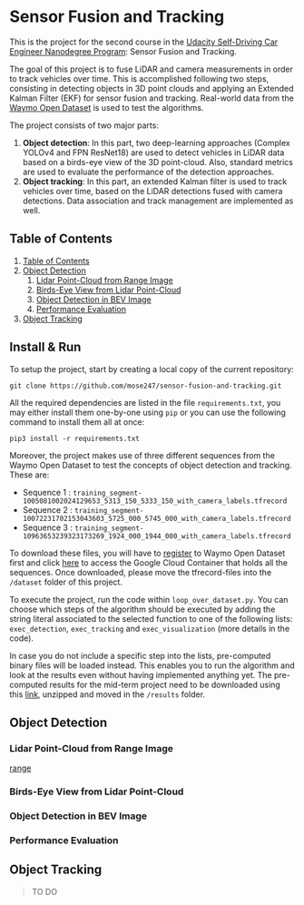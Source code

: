 # Sensor Fusion and Tracking
This is the project for the second course in the  [Udacity Self-Driving Car Engineer Nanodegree Program](https://www.udacity.com/course/c-plus-plus-nanodegree--nd213): Sensor Fusion and Tracking. 

The goal of this project is to fuse LiDAR and camera measurements in order to track vehicles over time. This is accomplished following two steps, consisting in detecting objects in 3D point clouds and applying an Extended Kalman Filter (EKF) for sensor fusion and tracking. Real-world data from the [Waymo Open Dataset](https://waymo.com/open/) is used to test the algorithms.

The project consists of two major parts: 
1. **Object detection**: In this part, two deep-learning approaches (Complex YOLOv4 and FPN ResNet18) are used to detect vehicles in LiDAR data based on a birds-eye view of the 3D point-cloud. Also, standard metrics are used to evaluate the performance of the detection approaches. 
2. **Object tracking**: In this part, an extended Kalman filter is used to track vehicles over time, based on the LiDAR detections fused with camera detections. Data association and track management are implemented as well.

## Table of Contents
1. [Table of Contents](https://github.com/mose247/sensor-fusion-and-tracking/tree/main#install--run)
2. [Object Detection](https://github.com/mose247/sensor-fusion-and-tracking/tree/main#object-detection)
   1. [Lidar Point-Cloud from Range Image](https://github.com/mose247/sensor-fusion-and-tracking/tree/main#lidar-point-cloud-from-range-image)
   2. [Birds-Eye View from Lidar Point-Cloud](https://github.com/mose247/sensor-fusion-and-tracking/tree/main#birds-eye-view-from-lidar-point-cloud)
   3. [Object Detection in BEV Image](https://github.com/mose247/sensor-fusion-and-tracking/tree/main#object-detection-in-bev-image)
   4. [Performance Evaluation](https://github.com/mose247/sensor-fusion-and-tracking/tree/main#performance-evaluation)
4. [Object Tracking](https://github.com/mose247/sensor-fusion-and-tracking/tree/main#object-tracking)

## Install & Run
To setup the project, start by creating a local copy of the current repository:
```
git clone https://github.com/mose247/sensor-fusion-and-tracking.git
```
All the required dependencies are listed in the file `requirements.txt`, you may either install them one-by-one using `pip` or you can use the following command to install them all at once: 
```
pip3 install -r requirements.txt
```

Moreover, the project makes use of three different sequences from the Waymo Open Dataset to test the concepts of object detection and tracking. These are:

- Sequence 1 : `training_segment-1005081002024129653_5313_150_5333_150_with_camera_labels.tfrecord`
- Sequence 2 : `training_segment-10072231702153043603_5725_000_5745_000_with_camera_labels.tfrecord`
- Sequence 3 : `training_segment-10963653239323173269_1924_000_1944_000_with_camera_labels.tfrecord`

To download these files, you will have to [register](https://waymo.com/open/terms) to Waymo Open Dataset first and click [here](https://console.cloud.google.com/storage/browser/waymo_open_dataset_v_1_2_0_individual_files;tab=objects?prefix=&forceOnObjectsSortingFiltering=false) to access the Google Cloud Container that holds all the sequences. Once downloaded, please move the tfrecord-files into the `/dataset` folder of this project.

To execute the project, run the code within `loop_over_dataset.py`. You can choose which steps of the algorithm should be executed by adding the string literal associated to the selected function to one of the following lists: `exec_detection`, `exec_tracking` and `exec_visualization` (more details in the code). 

In case you do not include a specific step into the lists, pre-computed binary files will be loaded instead. This enables you to run the algorithm and look at the results even without having implemented anything yet. The pre-computed results for the mid-term project need to be downloaded using this [link](https://drive.google.com/drive/folders/1-s46dKSrtx8rrNwnObGbly2nO3i4D7r7), unzipped and moved in the `/results` folder.

## Object Detection

### Lidar Point-Cloud from Range Image
[range](range_intensity_image.jpg)

### Birds-Eye View from Lidar Point-Cloud

### Object Detection in BEV Image

### Performance Evaluation 

## Object Tracking
> TO DO
